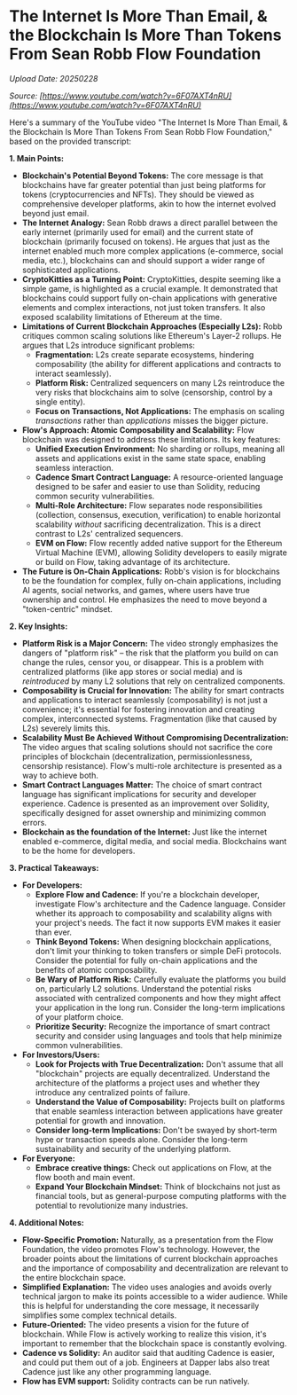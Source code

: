 # The Internet Is More Than Email, & the Blockchain Is More Than Tokens From Sean Robb Flow Foundation

*Upload Date: 20250228*

*Source: [https://www.youtube.com/watch?v=6F07AXT4nRU](https://www.youtube.com/watch?v=6F07AXT4nRU)*

Here's a summary of the YouTube video "The Internet Is More Than Email, & the Blockchain Is More Than Tokens From Sean Robb Flow Foundation," based on the provided transcript:

**1. Main Points:**

*   **Blockchain's Potential Beyond Tokens:**  The core message is that blockchains have far greater potential than just being platforms for tokens (cryptocurrencies and NFTs).  They should be viewed as comprehensive developer platforms, akin to how the internet evolved beyond just email.
*   **The Internet Analogy:** Sean Robb draws a direct parallel between the early internet (primarily used for email) and the current state of blockchain (primarily focused on tokens).  He argues that just as the internet enabled much more complex applications (e-commerce, social media, etc.), blockchains can and should support a wider range of sophisticated applications.
*   **CryptoKitties as a Turning Point:**  CryptoKitties, despite seeming like a simple game, is highlighted as a crucial example. It demonstrated that blockchains could support fully on-chain applications with generative elements and complex interactions, not just token transfers.  It also exposed scalability limitations of Ethereum at the time.
*   **Limitations of Current Blockchain Approaches (Especially L2s):**  Robb critiques common scaling solutions like Ethereum's Layer-2 rollups.  He argues that L2s introduce significant problems:
    *   **Fragmentation:** L2s create separate ecosystems, hindering composability (the ability for different applications and contracts to interact seamlessly).
    *   **Platform Risk:** Centralized sequencers on many L2s reintroduce the very risks that blockchains aim to solve (censorship, control by a single entity).
    *   **Focus on Transactions, Not Applications:**  The emphasis on scaling *transactions* rather than *applications* misses the bigger picture.
*   **Flow's Approach: Atomic Composability and Scalability:**  Flow blockchain was designed to address these limitations. Its key features:
    *   **Unified Execution Environment:**  No sharding or rollups, meaning all assets and applications exist in the same state space, enabling seamless interaction.
    *   **Cadence Smart Contract Language:** A resource-oriented language designed to be safer and easier to use than Solidity, reducing common security vulnerabilities.
    *   **Multi-Role Architecture:**  Flow separates node responsibilities (collection, consensus, execution, verification) to enable horizontal scalability *without* sacrificing decentralization.  This is a direct contrast to L2s' centralized sequencers.
    *   **EVM on Flow:** Flow recently added native support for the Ethereum Virtual Machine (EVM), allowing Solidity developers to easily migrate or build on Flow, taking advantage of its architecture.
*   **The Future is On-Chain Applications:** Robb's vision is for blockchains to be the foundation for complex, fully on-chain applications, including AI agents, social networks, and games, where users have true ownership and control.  He emphasizes the need to move beyond a "token-centric" mindset.

**2. Key Insights:**

*   **Platform Risk is a Major Concern:** The video strongly emphasizes the dangers of "platform risk" – the risk that the platform you build on can change the rules, censor you, or disappear. This is a problem with centralized platforms (like app stores or social media) and is *reintroduced* by many L2 solutions that rely on centralized components.
*   **Composability is Crucial for Innovation:** The ability for smart contracts and applications to interact seamlessly (composability) is not just a convenience; it's essential for fostering innovation and creating complex, interconnected systems. Fragmentation (like that caused by L2s) severely limits this.
*   **Scalability Must Be Achieved Without Compromising Decentralization:**  The video argues that scaling solutions should not sacrifice the core principles of blockchain (decentralization, permissionlessness, censorship resistance). Flow's multi-role architecture is presented as a way to achieve both.
*   **Smart Contract Languages Matter:**  The choice of smart contract language has significant implications for security and developer experience.  Cadence is presented as an improvement over Solidity, specifically designed for asset ownership and minimizing common errors.
*  **Blockchain as the foundation of the Internet:** Just like the internet enabled e-commerce, digital media, and social media. Blockchains want to be the home for developers.

**3. Practical Takeaways:**

*   **For Developers:**
    *   **Explore Flow and Cadence:**  If you're a blockchain developer, investigate Flow's architecture and the Cadence language.  Consider whether its approach to composability and scalability aligns with your project's needs. The fact it now supports EVM makes it easier than ever.
    *   **Think Beyond Tokens:**  When designing blockchain applications, don't limit your thinking to token transfers or simple DeFi protocols.  Consider the potential for fully on-chain applications and the benefits of atomic composability.
    *   **Be Wary of Platform Risk:**  Carefully evaluate the platforms you build on, particularly L2 solutions.  Understand the potential risks associated with centralized components and how they might affect your application in the long run.  Consider the long-term implications of your platform choice.
    *   **Prioritize Security:**  Recognize the importance of smart contract security and consider using languages and tools that help minimize common vulnerabilities.
*   **For Investors/Users:**
    *   **Look for Projects with True Decentralization:**  Don't assume that all "blockchain" projects are equally decentralized.  Understand the architecture of the platforms a project uses and whether they introduce any centralized points of failure.
    *   **Understand the Value of Composability:**  Projects built on platforms that enable seamless interaction between applications have greater potential for growth and innovation.
    *  **Consider long-term Implications:**  Don't be swayed by short-term hype or transaction speeds alone. Consider the long-term sustainability and security of the underlying platform.
*   **For Everyone:**
    * **Embrace creative things:** Check out applications on Flow, at the flow booth and main event.
    *   **Expand Your Blockchain Mindset:**  Think of blockchains not just as financial tools, but as general-purpose computing platforms with the potential to revolutionize many industries.

**4. Additional Notes:**

*   **Flow-Specific Promotion:**  Naturally, as a presentation from the Flow Foundation, the video promotes Flow's technology.  However, the broader points about the limitations of current blockchain approaches and the importance of composability and decentralization are relevant to the entire blockchain space.
*   **Simplified Explanation:**  The video uses analogies and avoids overly technical jargon to make its points accessible to a wider audience.  While this is helpful for understanding the core message, it necessarily simplifies some complex technical details.
*   **Future-Oriented:** The video presents a vision for the future of blockchain. While Flow is actively working to realize this vision, it's important to remember that the blockchain space is constantly evolving.
* **Cadence vs Solidity:** An auditor said that auditing Cadence is easier, and could put them out of a job. Engineers at Dapper labs also treat Cadence just like any other programming language.
* **Flow has EVM support:** Solidity contracts can be run natively.